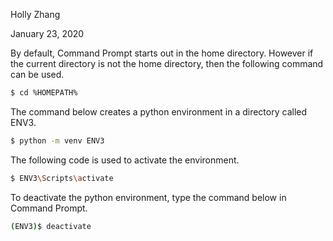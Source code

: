 Holly Zhang

January 23, 2020

By default, Command Prompt starts out in the home directory. However if the 
current directory is not the home directory, then the following command can be 
used.

```bash
$ cd %HOMEPATH%
```

The command below creates a python environment in a directory called ENV3.

```bash
$ python -m venv ENV3
```

The following code is used to activate the environment. 

```bash
$ ENV3\Scripts\activate
```

To deactivate the python environment, type the command below in Command Prompt.

```bash
(ENV3)$ deactivate
```






